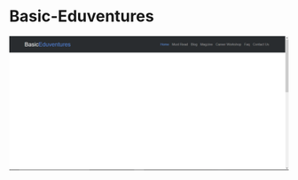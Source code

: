 # Basic-Eduventures
![Demo gif](https://github.com/Chakru/Basic-Eduventures/blob/master/Images/readme.PNG)
